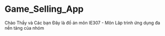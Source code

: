 # Game_Selling_App
Chào Thầy và Các bạn
Đây là đồ án môn IE307 - Môn Lâp trình ứng dụng đa nền tảng của nhóm
